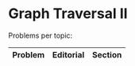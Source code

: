 # Graph Traversal II

Problems per topic:

| Problem | Editorial | Section |
| ------- | --------- | ------ |
